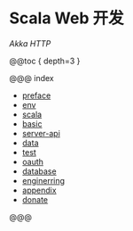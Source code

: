 # Scala Web 开发

*Akka HTTP*

@@toc { depth=3 }

@@@ index

* [preface](preface.md)
* [env](env/index.md)
* [scala](scala/index.md)
* [basic](basic/index.md)
* [server-api](server-api/index.md)
* [data](data/index.md)
* [test](test/index.md)
* [oauth](oauth/index.md)
* [database](database/index.md)
* [enginerring](engineering/index.md)
* [appendix](appendix/index.md)
* [donate](donate.md)

@@@
